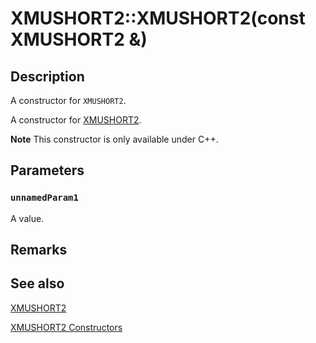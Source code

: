 # XMUSHORT2::XMUSHORT2(const XMUSHORT2 &)

## Description

A constructor for `XMUSHORT2`.

A constructor for [XMUSHORT2](https://learn.microsoft.com/windows/desktop/api/directxpackedvector/ns-directxpackedvector-xmushort2).

**Note** This constructor is only available under C++.

## Parameters

### `unnamedParam1`

A value.

## Remarks

## See also

[XMUSHORT2](https://learn.microsoft.com/windows/desktop/api/directxpackedvector/ns-directxpackedvector-xmushort2)

[XMUSHORT2 Constructors](https://learn.microsoft.com/windows/desktop/dxmath/xmushort2-ctor)